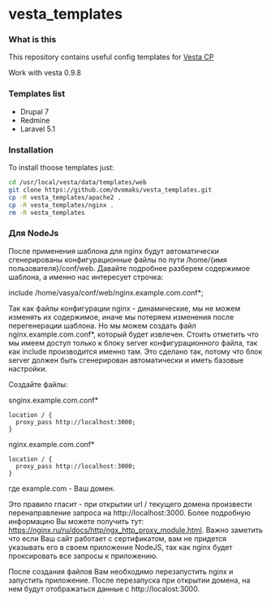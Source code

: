 # vesta_templates

### What is this
This repository contains useful config templates for [Vesta CP](https://vestacp.com)

Work with vesta 0.9.8

### Templates list

* Drupal 7
* Redmine
* Laravel 5.1

### Installation
To install thoose templates just:

```sh
cd /usr/local/vesta/data/templates/web
git clone https://github.com/dvomaks/vesta_templates.git
cp -R vesta_templates/apache2 .
cp -R vesta_templates/nginx .
rm -R vesta_templates
```
### Для NodeJs

После применения шаблона для nginx будут автоматически сгенерированы конфигурационные файлы по пути /home/{имя пользователя}/conf/web. Давайте подробнее разберем содержимое шаблона, а именно нас интересует строчка:

include /home/vasya/conf/web/nginx.example.com.conf*;

Так как файлы конфигурации nginx - динамические, мы не можем изменять их содержимое, иначе мы потеряем изменения после перегенерации шаблона. Но мы можем создать файл nginx.example.com.conf*, который будет извлечен. Стоить отметить что мы имеем доступ только к блоку server конфигурационного файла, так как include производится именно там. Это сделано так, потому что блок server должен быть сгенерирован автоматически и иметь базовые настройки.

Создайте файлы:

snginx.example.com.conf*
```
location / {
  proxy_pass http://localhost:3000;
}
```
nginx.example.com.conf*
```
location / {
  proxy_pass http://localhost:3000;
}
```

где example.com - Ваш домен.

Это правило гласит - при открытии url / текущего домена произвести перенаправление запроса на http://localhost:3000. Более подробную информацию Вы можете получить тут: https://nginx.ru/ru/docs/http/ngx_http_proxy_module.html. Важно заметить что если Ваш сайт работает с сертификатом, вам не придется указывать его в своем приложение NodeJS, так как nginx будет проксировать все запросы к приложению.

После создания файлов Вам необходимо перезапустить nginx и запустить приложение. После перезапуска при открытии домена, на нем будут отображаться данные с http://localost:3000.